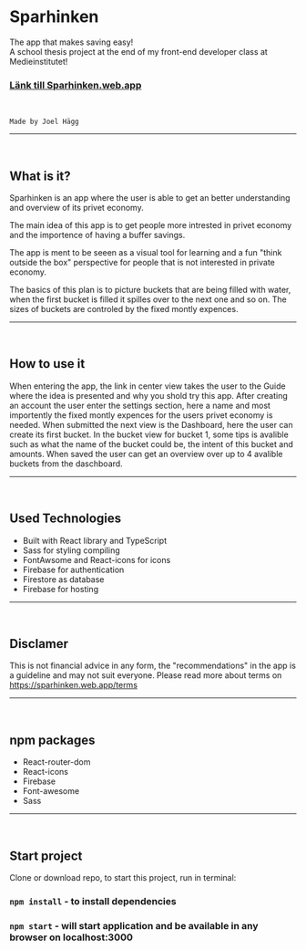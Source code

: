 # Sparhinken

The app that makes saving easy!<br>
A school thesis project at the end of my front-end developer class at Medieinstitutet!<br>

### [Länk till Sparhinken.web.app](https://sparhinken.web.app/)

<br>

`Made by Joel Hägg`
<br>

<hr>
<br>

## What is it?

Sparhinken is an app where the user is able to get an better understanding and overview of its privet economy.

The main idea of this app is to get people more intrested in privet economy and the importence of having a buffer savings.

The app is ment to be seeen as a visual tool for learning and a fun "think outside the box" perspective for people that is not interested in private economy.

The basics of this plan is to picture buckets that are being filled with water, when the first bucket is filled it spilles over to the next one and so on.
The sizes of buckets are controled by the fixed montly expences.
<br>

<hr>
<br>

## How to use it

When entering the app, the link in center view takes the user to the Guide where the idea is presented and why you shold try this app.
After creating an account the user enter the settings section, here a name and most importently the fixed montly expences for the users privet economy is needed.
When submitted the next view is the Dashboard, here the user can create its first bucket.
In the bucket view for bucket 1, some tips is avalible such as what the name of the bucket could be, the intent of this bucket and amounts. When saved the user can get an overview over up to 4 avalible buckets from the daschboard.
<br>

<hr>
<br>

## Used Technologies

- Built with React library and TypeScript
- Sass for styling compiling
- FontAwsome and React-icons for icons
- Firebase for authentication
- Firestore as database
- Firebase for hosting
  <br>

<hr>
<br>

## Disclamer

This is not financial advice in any form, the "recommendations" in the app is a guideline and may not suit everyone.
Please read more about terms on https://sparhinken.web.app/terms
<br>

<hr>
<br>

## npm packages

- React-router-dom
- React-icons
- Firebase
- Font-awesome
- Sass
  <br>

<hr>
<br>

## Start project

Clone or download repo, to start this project, run in terminal:

### `npm install` - to install dependencies

### `npm start` - will start application and be available in any browser on localhost:3000
